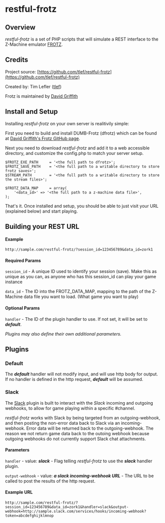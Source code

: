 restful-frotz
=============

## Overview


*restful-frotz* is a set of PHP scripts that will simulate a REST interface to the Z-Machine emulator [FROTZ](`https://github.com/DavidGriffith/frotz`).

## Credits
Project source: [https://github.com/tlef/restful-frotz](https://github.com/tlef/restful-frotz)

Created by: Tim Lefler ([tlef](https://github.com/tlef/))

Frotz is maintained by [David Griffith](https://github.com/DavidGriffith/frotz)

## Install and Setup

Installing *restful-frotz* on your own server is realitivily simple:

First you need to build and install DUMB-Frotz (dfrotz) which can be found at [David Griffith's Frotz GitHub page](`https://github.com/DavidGriffith/frotz`).

Next you need to download *restful-frotz* and add it to a web accessible directory, and customize the config.php to match your server setup.

    $FROTZ_EXE_PATH 	= '<the full path to dfrotz>';
    $FROTZ_SAVE_PATH 	= '<the full path to a writable directory to store frotz saves>';
    $STREAM_PATH		= '<the full path to a writable directory to store the stream files>';

    $FROTZ_DATA_MAP		= array(
	    '<data_id>' => '<the full path to a z-machine data file>',
    );
    
That's it. Once installed and setup, you should be able to just visit your URL (explained below) and start playing.

## Building your REST URL

#### Example
`http://sample.com/restful-frotz/?session_id=123456789&data_id=zork1`

#### Required Params
`session_id` - A unique ID used to identify your session (save). Make this as unique as you can, as anyone who has this session_id can play your game instance

`data_id` - The ID into the FROTZ_DATA_MAP, mapping to the path of the Z-Machine data file you want to load. (What game you want to play)

#### Optional Params
`handler` - The ID of the plugin handler to use. If not set, it will be set to ***default***.

*Plugins may also define their own additional parameters.*

## Plugins

### Default
The ***default*** handler will not modify input, and will use http body for output. If no handler is defined in the http request, ***default*** will be assumed.

### Slack
The [Slack](http://slack.com) plugin is built to interact with the *Slack* incoming and outgoing webhooks, to allow for game playing within a specific #channel.

*restful-frotz* works with Slack by being targeted from an outgoing-webhook, and then posting the non-error data back to Slack via an incoming-webhook. Error data will be returned back to the outgoing-webhook. The reason we not return game data back to the outoing webhook because outgoing webhooks do not currently support Slack chat attachments.


#### Parameters
`handler` - value: ***slack*** - Flag telling *restful-frotz* to use the ***slack*** handler plugin.

`output-webhook` - value: ***a slack incoming-webhook URL*** - The URL to be called to post the results of the http request. 

#### Example URL
`http://sample.com/restful-frotz/?session_id=123456789&data_id=zork1&handler=slack&output-webhook=http://sample.slack.com/services/hooks/incoming-webhook?token=abcdefghijklmnop`


